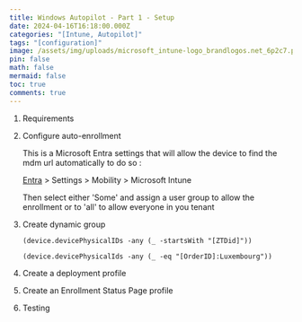 ```yaml
---
title: Windows Autopilot - Part 1 - Setup
date: 2024-04-16T16:18:00.000Z
categories: "[Intune, Autopilot]"
tags: "[configuration]"
image: /assets/img/uploads/microsoft_intune-logo_brandlogos.net_6p2c7.png
pin: false
math: false
mermaid: false
toc: true
comments: true
---
```

1. Requirements
2. Configure auto-enrollment

   This is a Microsoft Entra settings that will allow the device to find the mdm url automatically to do so :

   [Entra](entra.microsoft.com) > Settings > Mobility > Microsoft Intune

   Then select either 'Some' and assign a user group to allow the enrollment or to 'all' to allow everyone in you tenant
3. Create dynamic group

   `(device.devicePhysicalIDs -any (_ -startsWith "[ZTDid]"))`

   `(device.devicePhysicalIds -any (_ -eq "[OrderID]:Luxembourg"))`
4. Create a deployment profile
5. Create an Enrollment Status Page profile
6. Testing

[](https://learn.microsoft.com/en-us/autopilot/software-requirements)

[](https://learn.microsoft.com/en-us/autopilot/configuration-requirements)

[](https://learn.microsoft.com/en-us/autopilot/configuration-requirements)

[](https://learn.microsoft.com/en-us/autopilot/configuration-requirements)

[](https://learn.microsoft.com/en-us/autopilot/configuration-requirements)
